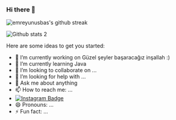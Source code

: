 ### Hi there 👋


![emreyunusbas's github streak](https://github-readme-streak-stats.herokuapp.com/?user=emreyunusbas&theme=blue-green)

![Github stats 2](https://github-readme-stats.vercel.app/api?username=emreyunusbas&show_icons=true&theme=radical)

Here are some ideas to get you started:

- 🔭 I’m currently working on Güzel şeyler başaracağız inşallah :)
- 🌱 I’m currently learning Java
- 👯 I’m looking to collaborate on ...
- 🤔 I’m looking for help with ...
- 💬 Ask me about anything
- 📫 How to reach me: ...
- [![Instagram Badge](https://img.shields.io/badge/-Instagram-C13584?style=flat-quare&labelColor=C13584&logo=instagram&logoColor=white&link=www.instagram.com/shqiptarbey)]() 
- 😄 Pronouns: ...
- ⚡ Fun fact: ...
